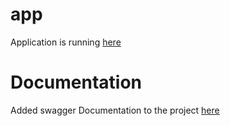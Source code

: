 # app


Application is running [here](http://obscure-plains-83225.herokuapp.com/)

# Documentation
Added swagger Documentation to the project [here](http://obscure-plains-83225.herokuapp.com/swagger-ui.html)
